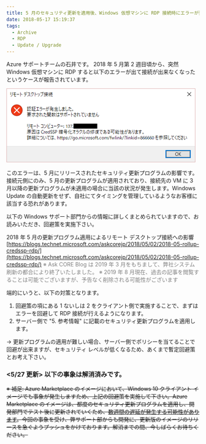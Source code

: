 ```yaml
---
title: 5 月のセキュリティ更新を適用後、Windows 仮想マシンに RDP 接続時にエラーが発生する事象の回避策
date: 2018-05-17 15:19:37
tags:
  - Archive
  - RDP
  - Update / Upgrade
---
```


Azure サポートチームの石井です。
2018 年 5 月第 2 週目頃から、突然 Windows 仮想マシンに RDP すると以下のエラーが出て接続が出来なくなったというケースが報告されています。

![](./mayupdate_unable-to-rdp/mayupdate_unable-to-rdp.png)

このエラーは、5 月にリリースされたセキュリティ更新プログラムの影響です。接続元側にのみ、5 月の更新プログラムが適用されており、接続先の VM に 3 月以降の更新プログラムが未適用の場合に当該の状況が発生します。Windows Update の自動更新をせず、自社にてタイミングを管理しているようなお客様に該当する恐れがあります。

以下の Windows サポート部門からの情報に詳しくまとめられていますので、お読みいただき、回避策を実施下さい。

 

2018 年 5 月の更新プログラム適用によるリモート デスクトップ接続への影響
[https://blogs.technet.microsoft.com/askcorejp/2018/05/02/2018-05-rollup-credssp-rdp/](https://blogs.technet.microsoft.com/askcorejp/2018/05/02/2018-05-rollup-credssp-rdp/)
<span style="color:gray;">※ Ask CORE Blog は 2019 年 3 月をもちまして、弊社システム刷新の都合により終了いたしました。
※ 2019 年 8 月現在、過去の記事を閲覧することは可能でございますが、予告なく削除される可能性がございます</span>

端的にいうと、以下の対策となります。
1. 回避策の項にある 1 ないしは 2 をクライアント側で実施することで、まずはエラーを回避して RDP 接続が行えるようになります。
2. サーバー側で "5. 参考情報" に記載のセキュリティ更新プログラムを適用します。

-> 更新プログラムの適用が難しい場合、サーバー側でポリシーを当てることで回避が出来ますが、セキュリティ レベルが低くなるため、あくまで暫定回避策とお考え下さい。


### <5/27 更新> 以下の事象は解消済みです。

~~※ 補足: Azure Marketplace のイメージにおいて、Windows 10 クライアント イメージでも事象が発生しますため、上記の回避策を実施して下さい。Azure Marketplace のイメージは、都度のセキュリティ更新プログラムを適用し、開発部門でテスト後に更新されていくため、[数週間の遅延が発生する可能性があります](https://docs.microsoft.com/ja-jp/azure/security/azure-security-best-practices-vms#manage-your-vm-updates)。今回の事象を受け、弊サポート部からも開発に、更新版のイメージのリリースを急ぐようプッシュをかけております。解消までの間、今しばらくお待ちください。~~